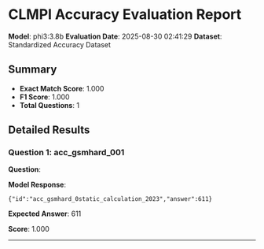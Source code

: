 # CLMPI Accuracy Evaluation Report

**Model**: phi3:3.8b
**Evaluation Date**: 2025-08-30 02:41:29
**Dataset**: Standardized Accuracy Dataset

## Summary

- **Exact Match Score**: 1.000
- **F1 Score**: 1.000
- **Total Questions**: 1

## Detailed Results

### Question 1: acc_gsmhard_001

**Question**: 

**Model Response**: 
```
{"id":"acc_gsmhard_0static_calculation_2023","answer":611}
```

**Expected Answer**: 611

**Score**: 1.000

---
